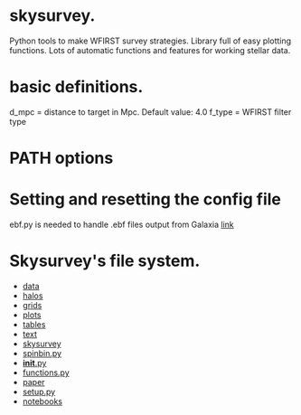 # skysurvey.
Python tools to make WFIRST survey strategies.  Library full of easy plotting functions.  Lots of automatic functions and features for working stellar data.

# basic definitions.

d_mpc = distance to target in Mpc. Default value: 4.0
f_type = WFIRST filter type

# PATH options

# Setting and resetting the config file


ebf.py is needed to handle .ebf files output from Galaxia [link](http://galaxia.sourceforge.net/Galaxia3pub.html)
# Skysurvey's file system.

* [data](./data)
 * [halos](./data/halos)
 * [grids](./data/grids)
 * [plots](./data/plots)
 * [tables](./data/tables)
 * [text](./data/text)
* [skysurvey](./skysurvey)
 * [spinbin.py](./skysurvey/spinbin.py)
 * [__init__.py](./skysurvey/__init__.py)
 * [functions.py](./skysurvey/functions.py)
* [paper](./paper)
* [setup.py](./setup.py)
* [notebooks](./notebooks)